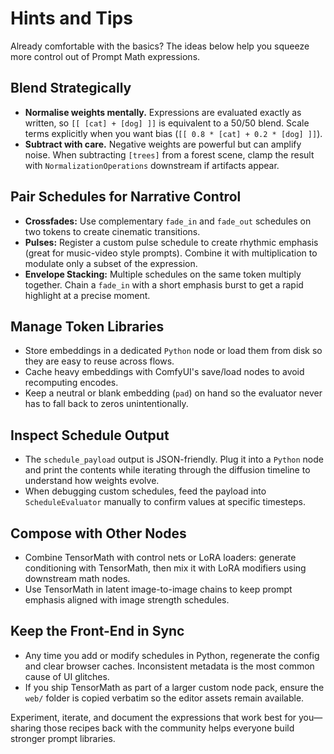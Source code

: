 # Hints and Tips

Already comfortable with the basics? The ideas below help you squeeze more control out of Prompt Math expressions.

## Blend Strategically

- **Normalise weights mentally.** Expressions are evaluated exactly as written, so `[[ [cat] + [dog] ]]` is equivalent to a 50/50 blend. Scale terms explicitly when you want bias (`[[ 0.8 * [cat] + 0.2 * [dog] ]]`).
- **Subtract with care.** Negative weights are powerful but can amplify noise. When subtracting `[trees]` from a forest scene, clamp the result with `NormalizationOperations` downstream if artifacts appear.

## Pair Schedules for Narrative Control

- **Crossfades:** Use complementary `fade_in` and `fade_out` schedules on two tokens to create cinematic transitions.
- **Pulses:** Register a custom pulse schedule to create rhythmic emphasis (great for music-video style prompts). Combine it with multiplication to modulate only a subset of the expression.
- **Envelope Stacking:** Multiple schedules on the same token multiply together. Chain a `fade_in` with a short emphasis burst to get a rapid highlight at a precise moment.

## Manage Token Libraries

- Store embeddings in a dedicated `Python` node or load them from disk so they are easy to reuse across flows.
- Cache heavy embeddings with ComfyUI's save/load nodes to avoid recomputing encodes.
- Keep a neutral or blank embedding (`pad`) on hand so the evaluator never has to fall back to zeros unintentionally.

## Inspect Schedule Output

- The `schedule_payload` output is JSON-friendly. Plug it into a `Python` node and print the contents while iterating through the diffusion timeline to understand how weights evolve.
- When debugging custom schedules, feed the payload into `ScheduleEvaluator` manually to confirm values at specific timesteps.

## Compose with Other Nodes

- Combine TensorMath with control nets or LoRA loaders: generate conditioning with TensorMath, then mix it with LoRA modifiers using downstream math nodes.
- Use TensorMath in latent image-to-image chains to keep prompt emphasis aligned with image strength schedules.

## Keep the Front-End in Sync

- Any time you add or modify schedules in Python, regenerate the config and clear browser caches. Inconsistent metadata is the most common cause of UI glitches.
- If you ship TensorMath as part of a larger custom node pack, ensure the `web/` folder is copied verbatim so the editor assets remain available.

Experiment, iterate, and document the expressions that work best for you—sharing those recipes back with the community helps everyone build stronger prompt libraries.

